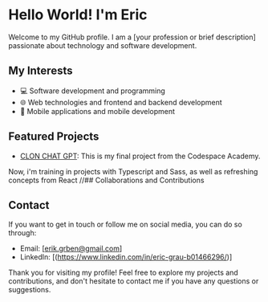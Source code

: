 # Hello World! I'm Eric

Welcome to my GitHub profile. I am a [your profession or brief description] passionate about technology and software development.

## My Interests

- 💻 Software development and programming
- 🌐 Web technologies and frontend and backend development
- 📱 Mobile applications and mobile development

## Featured Projects

- [CLON CHAT GPT](https://github.com/EricGrauBenitez/proyecto_final_chat): This is my final project from the Codespace Academy.

Now, i'm training in projects with Typescript and Sass, as well as refreshing concepts from React
//## Collaborations and Contributions

## Contact

If you want to get in touch or follow me on social media, you can do so through:

- Email: [erik.grben@gmail.com]
- LinkedIn: [(https://www.linkedin.com/in/eric-grau-b01466296/)]

Thank you for visiting my profile! Feel free to explore my projects and contributions, and don't hesitate to contact me if you have any questions or suggestions.
